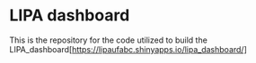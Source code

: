 # LIPA dashboard


This is the repository for the code utilized to build the LIPA_dashboard[https://lipaufabc.shinyapps.io/lipa_dashboard/]
